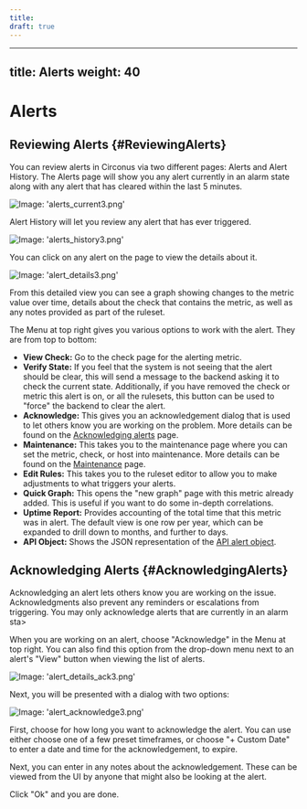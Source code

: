 ```yaml
---
title:
draft: true
---
```


---
title: Alerts
weight: 40
---

# Alerts

## Reviewing Alerts {#ReviewingAlerts}

You can review alerts in Circonus via two different pages: Alerts and Alert History.  The Alerts page will show you any alert currently in an alarm state along with any alert that has cleared within the last 5 minutes.

![Image: 'alerts_current3.png'](/images/circonus/alerts_current3.png)

Alert History will let you review any alert that has ever triggered.

![Image: 'alerts_history3.png'](/images/circonus/alerts_history3.png)

You can click on any alert on the page to view the details about it.

![Image: 'alert_details3.png'](/images/circonus/alert_details3.png)

From this detailed view you can see a graph showing changes to the metric value over time, details about the check that contains the metric, as well as any notes provided as part of the ruleset.

The Menu at top right gives you various options to work with the alert.  They are from top to bottom:

 * **View Check:** Go to the check page for the alerting metric.
 * **Verify State:** If you feel that the system is not seeing that the alert should be clear, this will send a message to the backend asking it to check the current state.  Additionally, if you have removed the check or metric this alert is on, or all the rulesets, this button can be used to "force" the backend to clear the alert.
 * **Acknowledge:** This gives you an acknowledgement dialog that is used to let others know you are working on the problem. More details can be found on the [Acknowledging alerts](/Alerting/Acknowledge.md) page.
 * **Maintenance:** This takes you to the maintenance page where you can set the metric, check, or host into maintenance.  More details can be found on the [Maintenance](/Alerting/Maintenance.md) page.
 * **Edit Rules:** This takes you to the ruleset editor to allow you to make adjustments to what triggers your alerts.
 * **Quick Graph:** This opens the "new graph" page with this metric already added. This is useful if you want to do some in-depth correlations.
 * **Uptime Report:** Provides accounting of the total time that this metric was in alert. The default view is one row per year, which can be expanded to drill down to months, and further to days.
 * **API Object:** Shows the JSON representation of the [API alert object](https://login.circonus.com/resources/api/calls/alert).

## Acknowledging Alerts {#AcknowledgingAlerts}

Acknowledging an alert lets others know you are working on the issue.  Acknowledgments also prevent any reminders or escalations from triggering. You may only acknowledge alerts that are currently in an alarm sta>

When you are working on an alert, choose "Acknowledge" in the Menu at top right. You can also find this option from the drop-down menu next to an alert's "View" button when viewing the list of alerts.

![Image: 'alert_details_ack3.png'](/images/circonus/alert_details_ack3.png)

Next, you will be presented with a dialog with two options:

![Image: 'alert_acknowledge3.png'](/images/circonus/alert_acknowledge3.png)

First, choose for how long you want to acknowledge the alert.  You can use either choose one of a few preset timeframes, or choose "+ Custom Date" to enter a date and time for the acknowledgement, to expire.

Next, you can enter in any notes about the acknowledgement.  These can be viewed from the UI by anyone that might also be looking at the alert.

Click "Ok" and you are done.
